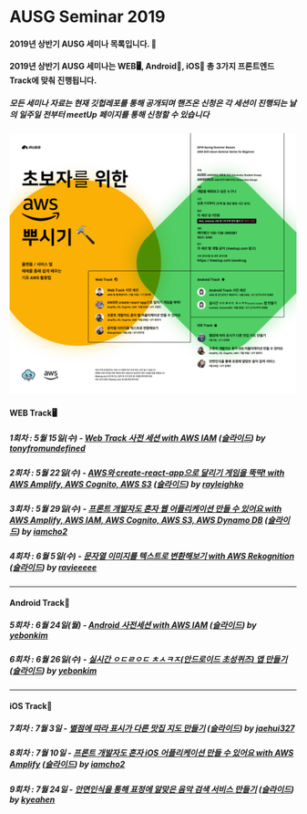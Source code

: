 # AUSG Seminar 2019

#### 2019년 상반기 AUSG 세미나 목록입니다. 🤗

#### 2019년 상반기 AUSG 세미나는 WEB🖥, Android📱, iOS🍎 총 3가지 프론트엔드 Track에 맞춰 진행됩니다.

##### 모든 세미나 자료는 현재 깃헙레포를 통해 공개되며 핸즈온 신청은 각 세션이 진행되는 날의 일주일 전부터 meetUp 페이지를 통해 신청할 수 있습니다

![main-poster](images/main-poster.png)

#### WEB Track🖥

##### 1회차 : 5월 15일(수) - [Web Track 사전 세션 with AWS IAM](<https://github.com/AUSG/ausg-seminar-2019/tree/master/WebTrack/Preparation>) ([슬라이드](https://github.com/AUSG/ausg-seminar-2019/blob/master/decks/%5BWeb_Track%5D%20Pre_Session.pdf)) by [tonyfromundefined](<https://github.com/tonyfromundefined>)

##### 2회차 : 5월 22일(수) - [AWS와 create-react-app으로 달리기 게임을 뚝딱! with AWS Amplify, AWS Cognito, AWS S3](<https://github.com/AUSG/ausg-seminar-2019/tree/master/WebTrack/WebTrack2>) ([슬라이드](https://github.com/AUSG/ausg-seminar-2019/blob/master/decks/%5BWEB_Track%5D%20Amplify_CRA_HandsOn.pdf)) by [rayleighko](<https://github.com/rayleighko>)

##### 3회차 : 5월 29일(수) - [프론트 개발자도 혼자 웹 어플리케이션 만들 수 있어요 with AWS Amplify, AWS IAM, AWS Cognito, AWS S3, AWS Dynamo DB](<https://github.com/AUSG/ausg-seminar-2019/tree/master/WebTrack/WebTrack3>) ([슬라이드](https://github.com/AUSG/ausg-seminar-2019/blob/master/decks/%5BWeb_Track%5D%20Amplify_with_Web.pdf)) by [iamcho2](<https://github.com/iamcho2>)

##### 4회차 : 6월 5일(수) - [문자열 이미지를 텍스트로 변환해보기 with AWS Rekognition](<https://github.com/AUSG/ausg-seminar-2019/tree/master/WebTrack/WebTrack4>) ([슬라이드](https://github.com/AUSG/ausg-seminar-2019/blob/master/decks/%5BWeb_Track%5D%20Image_To_Text.pdf)) by [ravieeeee](https://github.com/ravieeeee)

---



#### Android Track📱

##### 5회차 : 6월 24일(월) - [Android 사전세션 with AWS IAM](<https://github.com/AUSG/ausg-seminar-2019/tree/master/AndroidTrack/preparation>) ([슬라이드](https://github.com/AUSG/ausg-seminar-2019/blob/master/decks/%5BAndroid_Track%5D%20Pre_Session.pdf)) by [yebonkim](https://github.com/yebonkim)

##### 6회차 : 6월 26일(수) - [실시간 ㅇㄷㄹㅇㄷ ㅊㅅㅋㅈ(안드로이드 초성퀴즈) 앱 만들기](https://github.com/yebonkim/android-realtime-quiz) ([슬라이드](https://github.com/AUSG/ausg-seminar-2019/blob/master/decks/%5BAndroid_Track%5D%20Realtime_Consonant_Game.pdf)) by [yebonkim](https://github.com/yebonkim)

------



#### iOS Track🍎

##### 7회차 : 7월 3일 - [별점에 따라 표시가 다른 맛집 지도 만들기](https://github.com/jaehui327/AUSG-iOS-MapOfRestaurant) ([슬라이드](https://github.com/AUSG/ausg-seminar-2019/blob/master/decks/%5BiOS_Track%5D%20Restaurant_Rating.pdf)) by [jaehui327](<https://github.com/jaehui327>)

##### 8회차 : 7월 10일 - [프론트 개발자도 혼자 iOS 어플리케이션 만들 수 있어요 with AWS Amplify](<https://github.com/AUSG/ausg-seminar-2019/tree/master/iOSTrack/Track2>) ([슬라이드](https://github.com/AUSG/ausg-seminar-2019/blob/master/decks/%5BiOS_Track%5D%20Amplify_with_iOS.pdf)) by [iamcho2](<https://github.com/iamcho2>)

##### 9회차 : 7월 24일 - [안면인식을 통해 표정에 알맞은 음악 검색 서비스 만들기](https://github.com/kyeahen/ExpressionRekognitionMusicService/tree/457fa9b145d881b1eee9ab347f9f856914ef198e) ([슬라이드](https://github.com/AUSG/ausg-seminar-2019/blob/master/decks/%5BiOS_Track%5D%20Recommend_Music_by_Face_Recognition.pdf)) by [kyeahen](<https://github.com/kyeahen>)

